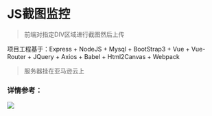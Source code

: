 # JS截图监控

> 前端对指定DIV区域进行截图然后上传

项目工程基于：Express + NodeJS + Mysql + BootStrap3 + Vue + Vue-Router + JQuery + Axios + Babel + Html2Canvas + Webpack

>服务器挂在亚马逊云上

### 详情参考：
![](https://github.com/xueenze/capture/blob/master/capture.gif)
